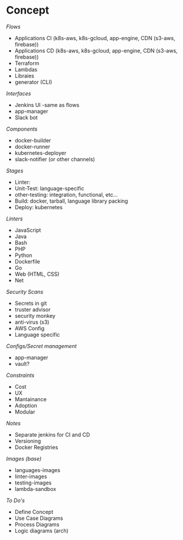 # Concept

*Flows*

- Applications CI (k8s-aws, k8s-gcloud, app-engine, CDN (s3-aws, firebase))
- Applications CD (k8s-aws, k8s-gcloud, app-engine, CDN (s3-aws, firebase))
- Terraform
- Lambdas
- Libraies
- generator (CLI)

*Interfaces*

- Jenkins UI -same as flows
- app-manager
- Slack bot

*Components*

- docker-builder
- docker-runner
- kubernetes-deployer
- slack-notifier (or other channels)

*Stages*

- Linter:
- Unit-Test: language-specific
- other-testing: integration, functional, etc...
- Build: docker, tarball, language library packing
- Deploy: kubernetes

*Linters*

- JavaScript
- Java
- Bash
- PHP
- Python
- Dockerfile
- Go
- Web (HTML, CSS)
- Net

*Security Scans*

- Secrets in git
- truster advisor
- security monkey
- anti-virus (s3)
- AWS Config
- Language specific

*Configs/Secret management*

- app-manager
- vault?

*Constraints*

- Cost
- UX
- Mantainance
- Adoption
- Modular

*Notes*

- Separate jenkins for CI and CD
- Versioning
- Docker Registries

*Images (base)*

- languages-images
- linter-images
- testing-images
- lambda-sandbox

*To Do's*

- Define Concept
- Use Case Diagrams
- Process Diagrams
- Logic diagrams (arch)
